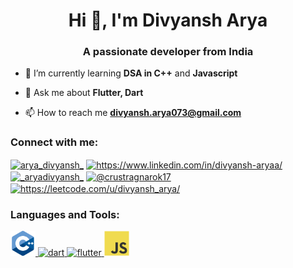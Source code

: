 <h1 align="center">Hi 👋, I'm Divyansh Arya</h1>
<h3 align="center">A passionate developer from India</h3>

- 🌱 I’m currently learning **DSA in C++** and **Javascript**

- 💬 Ask me about **Flutter, Dart**

- 📫 How to reach me **divyansh.arya073@gmail.com**

<h3 align="left">Connect with me:</h3>
<p align="left">
<a href="https://twitter.com/arya_divyansh_" target="blank"><img align="center" src="https://raw.githubusercontent.com/rahuldkjain/github-profile-readme-generator/master/src/images/icons/Social/twitter.svg" alt="arya_divyansh_" height="30" width="40" /></a>
<a href="https://www.linkedin.com/in/divyansh-aryaa/" target="blank"><img align="center" src="https://raw.githubusercontent.com/rahuldkjain/github-profile-readme-generator/master/src/images/icons/Social/linked-in-alt.svg" alt="https://www.linkedin.com/in/divyansh-aryaa/" height="30" width="40" /></a>
<a href="https://instagram.com/_aryadivyansh_" target="blank"><img align="center" src="https://raw.githubusercontent.com/rahuldkjain/github-profile-readme-generator/master/src/images/icons/Social/instagram.svg" alt="_aryadivyansh_" height="30" width="40" /></a>
<a href="https://www.hackerrank.com/crustragnarok17" target="blank"><img align="center" src="https://raw.githubusercontent.com/rahuldkjain/github-profile-readme-generator/master/src/images/icons/Social/hackerrank.svg" alt="@crustragnarok17" height="30" width="40" /></a>
<a href="https://leetcode.com/u/divyansh_arya/" target="blank"><img align="center" src="https://raw.githubusercontent.com/rahuldkjain/github-profile-readme-generator/master/src/images/icons/Social/leet-code.svg" alt="https://leetcode.com/u/divyansh_arya/" height="30" width="40" /></a>
</p>

<h3 align="left">Languages and Tools:</h3>
<p align="left"> <a href="https://www.w3schools.com/cpp/" target="_blank" rel="noreferrer"> <img src="https://raw.githubusercontent.com/devicons/devicon/master/icons/cplusplus/cplusplus-original.svg" alt="cplusplus" width="40" height="40"/> </a> <a href="https://dart.dev" target="_blank" rel="noreferrer"> <img src="https://www.vectorlogo.zone/logos/dartlang/dartlang-icon.svg" alt="dart" width="40" height="40"/> </a> <a href="https://flutter.dev" target="_blank" rel="noreferrer"> <img src="https://www.vectorlogo.zone/logos/flutterio/flutterio-icon.svg" alt="flutter" width="40" height="40"/> </a>
<a href="https://developer.mozilla.org/en-US/docs/Web/JavaScript" target="_blank" rel="noreferrer">
<img src="https://raw.githubusercontent.com/devicons/devicon/master/icons/javascript/javascript-original.svg" alt="javascript" width="40" height="40"/>
</a></p>

